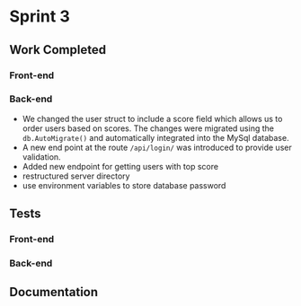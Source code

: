 # Sprint 3

## Work Completed

### Front-end

### Back-end

- We changed the user struct to include a score field which allows us to order users based on scores. The changes were migrated using the `db.AutoMigrate()` and automatically integrated into the MySql database.
- A new end point at the route `/api/login/` was introduced to provide user validation.
- Added new endpoint for getting users with top score
- restructured server directory
- use environment variables to store database password

## Tests

### Front-end

### Back-end

## Documentation
